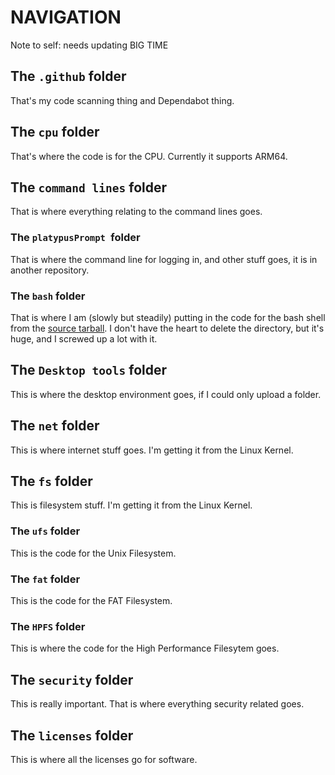 # NAVIGATION
Note to self: needs updating BIG TIME
## The `.github` folder
That's my code scanning thing and Dependabot thing.
## The `cpu` folder
That's where the code is for the CPU. Currently it supports ARM64.
## The `command lines` folder
That is where everything relating to the command lines goes.
### The `platypusPrompt `folder
That is where the command line for logging in, and other stuff goes, it is in another repository.
### The `bash` folder
That is where I am (slowly but steadily) putting in the code for the bash shell from the [source tarball](https://github.com/Platypus-Tech/platypus-os-desktop-alpha/blob/main/command%20lines/bash-5.0.tar.gz). I don't have the heart to delete the directory, but it's huge, and I screwed up a lot with it.
## The `Desktop tools` folder
This is where the desktop environment goes, if I could only upload a folder.
## The `net` folder
This is where internet stuff goes. I'm getting it from the Linux Kernel.
## The `fs` folder
This is filesystem stuff. I'm getting it from the Linux Kernel.
### The `ufs` folder
This is the code for the Unix Filesystem.
### The `fat` folder
This is the code for the FAT Filesystem.
### The `HPFS` folder
This is where the code for the High Performance Filesytem goes.
## The `security` folder
This is really important. That is where everything security related goes.
## The `licenses` folder
This is where all the licenses go for software.

